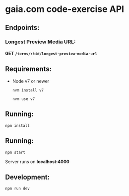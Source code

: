# gaia.com code-exercise API

## Endpoints:

### Longest Preview Media URL:
#### GET `/terms/:tid/longest-preview-media-url`

## Requirements:

- Node v7 or newer

	`nvm install v7`
	
	`nvm use v7`

## Running:

`npm install`

## Running:

`npm start`

Server runs on **localhost:4000**

## Development:

`npm run dev`
